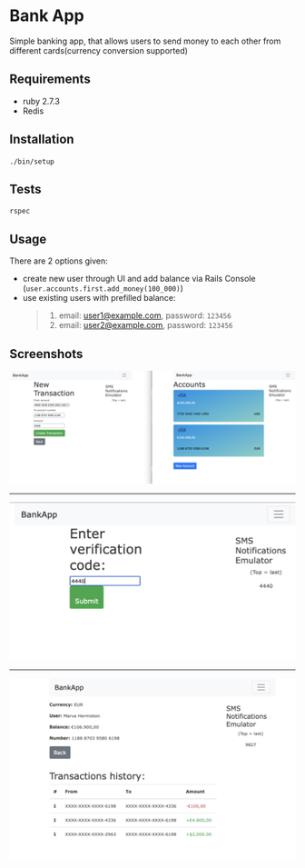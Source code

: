 # Bank App

Simple banking app, that allows users to send money to each other from different cards(currency conversion supported)

## Requirements

- ruby 2.7.3
- Redis

## Installation

```
./bin/setup
```

## Tests

```
rspec
```

## Usage

There are 2 options given:

- create new user through UI and add balance via Rails Console (`user.accounts.first.add_money(100_000)`)
- use existing users with prefilled balance:
  > 1. email: user1@example.com, password: `123456`
  > 2. email: user2@example.com, password: `123456`

## Screenshots

![screenshot_1](https://github.com/DmytroHavryshGoTo/bank_app/blob/main/screenshots/bank_app_screen_1.png)

---

![screenshot_2](https://github.com/DmytroHavryshGoTo/bank_app/blob/main/screenshots/bank_app_screen_2.png)

---

![screenshot_3](https://github.com/DmytroHavryshGoTo/bank_app/blob/main/screenshots/bank_app_screen_3.png)

